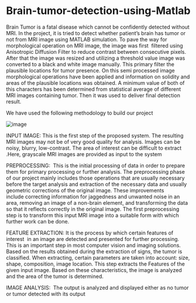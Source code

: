 # Brain-tumor-detection-using-Matlab


Brain Tumor is a fatal disease which cannot be confidently detected without MRI. In the project, it is tried to detect whether patient’s brain has tumor or not from MRI image using MATLAB simulation. To pave the way for morphological operation on MRI image, the image was first  filtered using Anisotropic Diffusion Filter to reduce contrast between consecutive pixels. After that the image was resized and utilizing a threshold value image was converted to a black and white image manually. This primary filter the plausible locations for tumor presence. On this semi processed image morphological operations have been applied and information on solidity and areas of the plausible locations was obtained. A minimum value of both of this characters has been determined from statistical average of different MRI images containing tumor. Then it was used to deliver final detection result.

We have used the following methodology to build our project

![image](https://user-images.githubusercontent.com/95522162/205432669-8b42da14-f82b-4e48-9502-bbcff79ce5de.png)

INPUT IMAGE: This is the first step of the proposed system. The resulting MRI images may not be of very good quality for analysis. Images can be noisy, blurry, low-contrast. The area of interest can be difficult to extract .Here, grayscale MRI images are provided as input to the system

PREPROCESSING:  This is the initial processing of data in order to prepare them for primary processing or further analysis. The preprocessing phase of our project mainly includes those operations that are usually necessary before the target analysis and extraction of the necessary data and usually geometric corrections of the original image. These improvements include correcting information for jaggedness and unwanted noise in an area, removing an image of a non-brain element, and transforming the data so that it reflects correctly in the original image. The first preprocessing step is to transform this input MRI image into a suitable form with which further work can be done.

FEATURE EXTRACTION: It is the process by which certain features of interest  in an image are detected and presented for further processing. This is an important step in most computer vision and imaging solutions. Based on the results obtained during the extraction of signs, the tumor is classified. When extracting, certain parameters are taken into account: size, shape, composition, image location. This step extracts the Features of the given input image. Based on these characteristics, the image is analyzed and the area of the tumor is determined. 

IMAGE ANALYSIS:  The output is analyzed and displayed either as no tumor or tumor detected with its output

